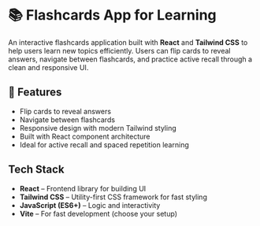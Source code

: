 # 📚 Flashcards App for Learning

An interactive flashcards application built with **React** and **Tailwind CSS** to help users learn new topics efficiently. Users can flip cards to reveal answers, navigate between flashcards, and practice active recall through a clean and responsive UI.

## 🚀 Features

-  Flip cards to reveal answers
-  Navigate between flashcards
-  Responsive design with modern Tailwind styling
-  Built with React component architecture
-  Ideal for active recall and spaced repetition learning

##  Tech Stack

- **React** – Frontend library for building UI
- **Tailwind CSS** – Utility-first CSS framework for fast styling
- **JavaScript (ES6+)** – Logic and interactivity
- **Vite** – For fast development (choose your setup)



